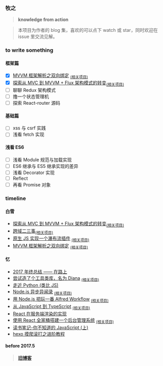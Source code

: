 ### 牧之

> **knowledge from action**

> 本项目为作者的 blog 集，喜欢的可以点下 watch 或 star，同时欢迎在 issue 里交流见解。

### to write something

#### 框架篇

- [x] [MVVM 框架解析之双向绑定](https://github.com/MuYunyun/fe_cloud/issues/11) <sub>[(相关项目)](https://github.com/MuYunyun/mvvm)
- [x] [探索从 MVC 到 MVVM + Flux 架构模式的转变](https://github.com/MuYunyun/blog/issues/14)<sub>[(相关项目)](https://github.com/MuYunyun/stateManage)
- [ ] 聊聊 Redux 架构模式
- [ ] 撸一个状态管理机
- [ ] 探索 React-router 源码

#### 基础篇

- [ ] xss 与 csrf 实践
- [ ] 浅看 fetch 实现

#### 浅看 ES6

- [ ] 浅看 Module 规范与加载实现
- [ ] ES6 继承与 ES5 继承实现的差异
- [ ] 浅看 Decorator 实现
- [ ] Reflect
- [ ] 再看 Promise 对象

### timeline

#### 白雪

* [探索从 MVC 到 MVVM + Flux 架构模式的转变](https://github.com/MuYunyun/blog/issues/14)<sub>[(相关项目)](https://github.com/MuYunyun/stateManage)
* [跨域二三事](https://github.com/MuYunyun/fe_cloud/issues/13)<sub>[(相关项目)](https://github.com/MuYunyun/cross-domain)
* [原生 JS 实现一个瀑布流插件](https://github.com/MuYunyun/fe_cloud/issues/12) <sub>[(相关项目)](https://github.com/MuYunyun/waterfall)
* [MVVM 框架解析之双向绑定](https://github.com/MuYunyun/fe_cloud/issues/11) <sub>[(相关项目)](https://github.com/MuYunyun/mvvm)

#### 忆

* [2017 年终总结 —— 在路上](https://github.com/MuYunyun/fe_cloud/issues/10)
* [尝试造了个工具类库，名为 Diana](https://github.com/MuYunyun/blog/issues/9) <sub>[(相关项目)](https://github.com/MuYunyun/diana)
* [走近 Python (类比 JS)](https://github.com/MuYunyun/blog/issues/8)
* [Node.js 异步异闻录](https://github.com/MuYunyun/blog/issues/7)
<sub>[(相关项目)](https://github.com/MuYunyun/demos-of-node.js)
* [用 Node.js 把玩一番 Alfred Workflow](https://github.com/MuYunyun/blog/issues/6) <sub>[(相关项目)](https://github.com/MuYunyun/commonSearch)
* [从 JavaScript 到 TypeScript](https://github.com/MuYunyun/blog/issues/5)
<sub>[(相关项目)](https://github.com/MuYunyun/TypeScript)
* [React 在服务端渲染的实现](https://github.com/MuYunyun/blog/issues/4)
* [使用 React 全家桶搭建一个后台管理系统](https://github.com/MuYunyun/blog/issues/3)
<sub>[(相关项目)](https://github.com/MuYunyun/reactSPA)
* [读书笔记-你不知道的 JavaScript (上)](https://github.com/MuYunyun/blog/issues/2)
* [hexo 摸爬滚打之进阶教程](https://github.com/MuYunyun/blog/issues/1)

#### before 2017.5
> **[旧博客](http://www.cnblogs.com/MuYunyun/)**
